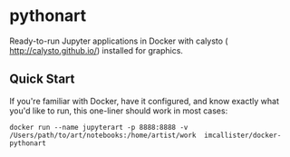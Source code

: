 # pythonart

Ready-to-run Jupyter applications in Docker with calysto ( http://calysto.github.io/) installed for graphics.

## Quick Start

If you're familiar with Docker, have it configured, and know exactly what you'd like to run, this one-liner should work in most cases:

```
docker run --name jupyterart -p 8888:8888 -v /Users/path/to/art/notebooks:/home/artist/work  imcallister/docker-pythonart
```


